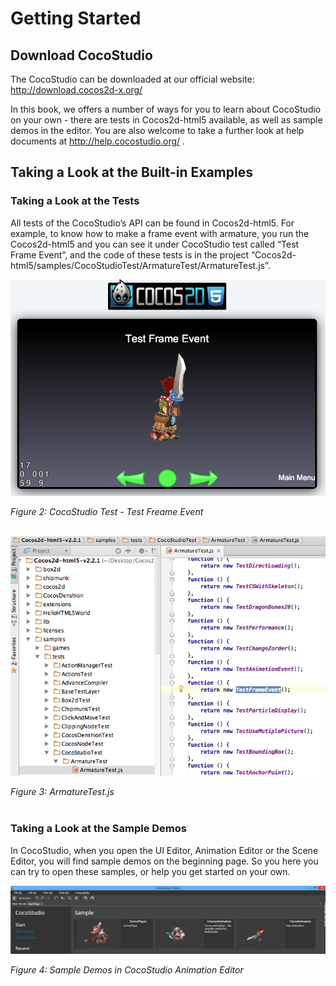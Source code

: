 # Getting Started

## Download CocoStudio

The CocoStudio can be downloaded at our official website: http://download.cocos2d-x.org/

In this book,  we offers a number of ways for you to learn about CocoStudio on your own - there are tests in Cocos2d-html5 available, as well as sample demos in the editor. You are also welcome to take a further look at help documents at http://help.cocostudio.org/ . 


## Taking a Look at the Built-in Examples

### Taking a Look at the Tests

All tests of the CocoStudio’s API can be found in Cocos2d-html5. For example, to know how to make a frame event with armature, you run the Cocos2d-html5 and you can see it under CocoStudio test called “Test Frame Event”, and the code of these tests is in the project 
“Cocos2d-html5/samples/CocoStudioTest/ArmatureTest/ArmatureTest.js”.

![](test-freame-event.png)

*Figure 2: CocoStudio Test - Test Freame Event*<br></br>

![](armature-test.png)

*Figure 3: ArmatureTest.js*<br></br>

### Taking a Look at the Sample Demos

In CocoStudio, when you open the UI Editor, Animation Editor or the Scene Editor, you will find sample demos on the beginning page. So you here you can try to open these samples, or help you get started on your own.

![](demos-animation-editor.png)

*Figure 4: Sample Demos in CocoStudio Animation Editor*<br></br>

